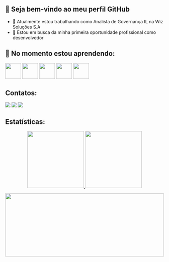 ## 👋 Seja bem-vindo ao meu perfil GitHub

- 🔭 Atualmente estou trabalhando como Analista de Governança II, na Wiz Soluções S.A
- 💪 Estou em busca da minha primeira oportunidade profissional como desenvolvedor

## 🌱 No momento estou aprendendo:

<img src="https://cdn.jsdelivr.net/gh/devicons/devicon/icons/csharp/csharp-original.svg" width="50" height="50"/> <img src="https://cdn.jsdelivr.net/gh/devicons/devicon/icons/javascript/javascript-original.svg" width="50" height="50"/> <img src="https://cdn.jsdelivr.net/gh/devicons/devicon/icons/typescript/typescript-original.svg" width="50" height="50"/> <img src="https://cdn.jsdelivr.net/gh/devicons/devicon/icons/angularjs/angularjs-plain.svg" width="50" height="50"/> <img src="https://cdn.jsdelivr.net/gh/devicons/devicon/icons/bootstrap/bootstrap-original.svg" width="50" height="50"/> 

## Contatos:

<div>
<a href="https://www.linkedin.com/in/davikennedy" target="_blank"><img src="https://img.shields.io/badge/-LinkedIn-%230077B5?style=for-the-badge&logo=linkedin&logoColor=white" target="_blank"></a> 
<a href="https://twitter.com/davi_kennedy" target="_blank"><img src="https://img.shields.io/badge/Twitter-1DA1F2?style=for-the-badge&logo=twitter&logoColor=white" target="_blank"></a>
<a href="https://instagram.com/davi_kennedy" target="_blank"><img src="https://img.shields.io/badge/-Instagram-%23E4405F?style=for-the-badge&logo=instagram&logoColor=white" target="_blank"></a>
</div>

## Estatísticas:

<div align="center">
<a href="https://github.com/davikennedy">
<img height="180em" src="https://github-readme-stats.vercel.app/api/top-langs/?username=davikennedy&layout=compact&langs_count=7&theme=dark"/>
<img height="180em" src="https://github-readme-stats.vercel.app/api?username=davikennedy&show_icons=true&theme=dark&include_all_commits=true&count_private=true"/>
</div>

<p align="center">
	<img height="200em" width="100%" src="https://github-readme-streak-stats.herokuapp.com/?user=davikennedy&theme=dark&hide_border=false&border_radius=10&locale=pt-br&date_format=&properties=background" />
</p>
